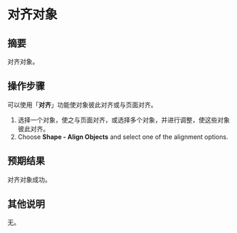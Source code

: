 # 对齐对象

## 摘要

对齐对象。

## 操作步骤

可以使用「**对齐**」功能使对象彼此对齐或与页面对齐。

1. 选择一个对象，使之与页面对齐，或选择多个对象，并进行调整，使这些对象彼此对齐。
2. Choose **Shape - Align Objects** and select one of the alignment options.

## 预期结果

对齐对象成功。

## 其他说明

无。
